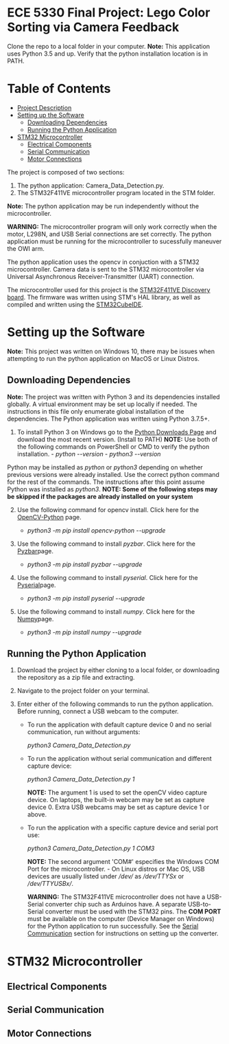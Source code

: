 # **ECE 5330 Final Project: Lego Color Sorting via Camera Feedback**

Clone the repo to a local folder in your computer.
**Note:** This application uses Python 3.5 and up. Verify that the python installation location is in PATH.

# **Table of Contents**

- [Project Description](#Project-Description)
- [Setting up the Software](#Setting-up-the-project)
  - [Downloading Dependencies](#Downloading-Dependencies)
  - [Running the Python Application](#Running-the-Python-Application)
- [STM32 Microcontroller](#STM32-Microcontroller)
  - [Electrical Components](#Electrical-Components)
  - [Serial Communication](#Serial-Communication)
  - [Motor Connections](#Motor-Connections)

The project is composed of two sections:

1. The python application: Camera_Data_Detection.py.
2. The STM32F411VE microcontroller program located in the STM folder.

**Note:** The python application may be run independently without the microcontroller.

**WARNING:** The microcontroller program will only work correctly when the motor, L298N, and USB Serial connections are set correctly.
The python application must be running for the microcontroller to sucessfully maneuver the OWI arm.

The python application uses the opencv in conjuction with a STM32 microcontroller.
Camera data is sent to the STM32 microcontroller via Universal Asynchronous Receiver-Transmitter (UART) connection.

The microcontroller used for this project is the [STM32F411VE Discovery board](https://www.st.com/en/evaluation-tools/32f411ediscovery.html).
The firmware was written using STM's HAL library, as well as compiled and written using the [STM32CubeIDE](https://www.st.com/en/development-tools/stm32cubeide.html).

# **Setting up the Software**

**Note:** This project was written on Windows 10, there may be issues when attempting to run the python
application on MacOS or Linux Distros.

## **Downloading Dependencies**

**Note:** The project was written with Python 3 and its dependencies installed globally.
A virtual environment may be set up locally if needed. The instructions in this file only enumerate global installation of the dependencies.
The Python application was written using Python 3.7.5+.

1. To install Python 3 on Windows go to the [Python Downloads Page](https://www.python.org/downloads/) and download the most recent version. (Install to PATH)
   **NOTE:** Use both of the following commands on PowerShell or CMD to verify the python installation. - _python --version_ - _python3 --version_

Python may be installed as _python_ or _python3_ depending on whether previous versions were already installed. Use the correct python command for the rest of the commands. The instructions after this point assume Python was installed as _python3_.
**NOTE: Some of the following steps may be skipped if the packages are already installed on your system**

2. Use the following command for opencv install. Click here for the [OpenCV-Python](https://pypi.org/project/opencv-python/) page.

   - _python3 -m pip install opencv-python --upgrade_

3. Use the following command to install _pyzbar_. Click here for the [Pyzbar](https://pypi.org/project/pyzbar/)page.

   - _python3 -m pip install pyzbar --upgrade_

4. Use the following command to install _pyserial_. Click here for the [Pyserial](https://pypi.org/project/pyserial/)page.

   - _python3 -m pip install pyserial --upgrade_

5. Use the following command to install _numpy_. Click here for the [Numpy](https://pypi.org/project/numpy/)page.
   - _python3 -m pip install numpy --upgrade_

## **Running the Python Application**

1. Download the project by either cloning to a local folder, or downloading the repository as a zip file and extracting.

2. Navigate to the project folder on your terminal.
3. Enter either of the following commands to run the python application. Before running, connect a USB webcam to the computer.

   - To run the application with default capture device 0 and no serial communication, run without arguments:

     _python3 Camera_Data_Detection.py_

   - To run the application without serial communication and different capture device:

     _python3 Camera_Data_Detection.py 1_

     **NOTE:** The argument 1 is used to set the openCV video capture device. On laptops, the built-in webcam may be set as capture device 0. Extra USB webcams may be set as capture device 1 or above.

   - To run the application with a specific capture device and serial port use:

     _python3 Camera_Data_Detection.py 1 COM3_

     **NOTE:** The second argument 'COM#' especifies the Windows COM Port for the microcontroller. - On Linux distros or Mac OS, USB devices are usually listed under _/dev/_ as _/dev/TTYSx_ or _/dev/TTYUSBx/_.

     **WARNING:** The STM32F411VE microcontroller does not have a USB-Serial converter chip such as Arduinos have. A separate USB-to-Serial converter must be used with the STM32 pins.
     The **COM PORT** must be available on the computer (Device Manager on Windows) for the Python application to run successfully.
     See the [Serial Communication](##Serial%20Communication) section for instructions on setting up the converter.

# **STM32 Microcontroller**

## **Electrical Components**

## **Serial Communication**

## **Motor Connections**
